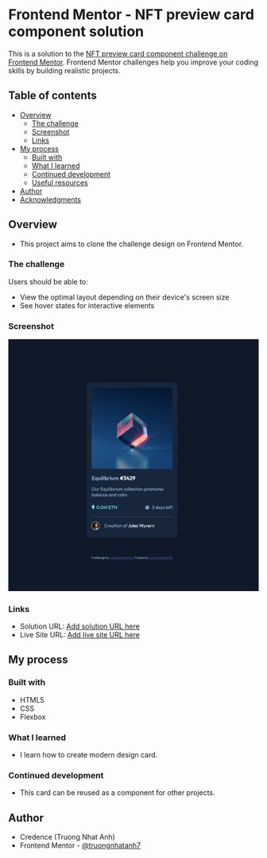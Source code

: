 # Frontend Mentor - NFT preview card component solution

This is a solution to the [NFT preview card component challenge on Frontend Mentor](https://www.frontendmentor.io/challenges/nft-preview-card-component-SbdUL_w0U). Frontend Mentor challenges help you improve your coding skills by building realistic projects. 

## Table of contents

- [Overview](#overview)
  - [The challenge](#the-challenge)
  - [Screenshot](#screenshot)
  - [Links](#links)
- [My process](#my-process)
  - [Built with](#built-with)
  - [What I learned](#what-i-learned)
  - [Continued development](#continued-development)
  - [Useful resources](#useful-resources)
- [Author](#author)
- [Acknowledgments](#acknowledgments)

## Overview
- This project aims to clone the challenge design on Frontend Mentor.

### The challenge

Users should be able to:

- View the optimal layout depending on their device's screen size
- See hover states for interactive elements

### Screenshot

![](./images/screenshot.png)

### Links

- Solution URL: [Add solution URL here](https://www.frontendmentor.io/solutions/nft-preview-card-component-u_3EU9fdy)
- Live Site URL: [Add live site URL here](https://truongnhatanh7.github.io/FrontendMentor_NFT_Preview_Card/)

## My process

### Built with

- HTML5 
- CSS
- Flexbox

### What I learned

- I learn how to create modern design card.

### Continued development

- This card can be reused as a component for other projects.

## Author
- Credence (Truong Nhat Anh)
- Frontend Mentor - [@truongnhatanh7](https://www.frontendmentor.io/profile/truongnhatanh7)
